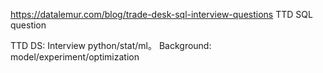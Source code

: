 https://datalemur.com/blog/trade-desk-sql-interview-questions
TTD SQL question



TTD DS:
Interview python/stat/ml。
Background: model/experiment/optimization 
